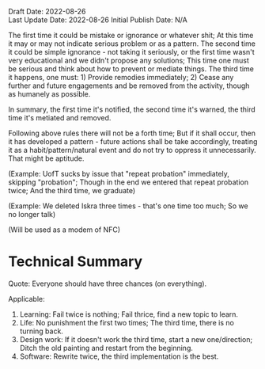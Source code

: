 Draft Date: 2022-08-26  
Last Update Date: 2022-08-26
Initial Publish Date: N/A

The first time it could be mistake or ignorance or whatever shit; At this time it may or may not indicate serious problem or as a pattern.
The second time it could be simple ignorance - not taking it seriously, or the first time wasn't very educational and we didn't propose any solutions; This time one must be serious and think about how to prevent or mediate things.
The third time it happens, one must: 1) Provide remodies immediately; 2) Cease any further and future engagements and be removed from the activity, though as humanely as possible.

In summary, the first time it's notified, the second time it's warned, the third time it's metiated and removed.

Following above rules there will not be a forth time; But if it shall occur, then it has developed a pattern - future actions shall be take accordingly, treating it as a habit/pattern/natural event and do not try to oppress it unnecessarily. That might be aptitude.

<!--(idea from, #20220826) The "stove top" incident - yes, apparently the stove top sucks, but I am thinking - ideally, and simplisitically, since this is the second occurence, I would directly cease using that particular stove top. But well, that is cool and everything, but slightly against human nature. Then I had this great inspiration: the first time it occured we might not have realized much, the second time it is the actual time it starts to feel serious, so one must be given a third chance. -->

(Example: UofT sucks by issue that "repeat probation" immediately, skipping "probation"; Though in the end we entered that repeat probation twice; And the third time, we graduate)

(Example: We deleted Iskra three times - that's one time too much; So we no longer talk)

(Will be used as a modem of NFC)

# Technical Summary

Quote: Everyone should have three chances (on everything).

Applicable:

1. Learning: Fail twice is nothing; Fail thrice, find a new topic to learn.
2. Life: No punishment the first two times; The third time, there is no turning back.
3. Design work: If it doesn't work the third time, start a new one/direction; Ditch the old painting and restart from the beginning.
4. Software: Rewrite twice, the third implementation is the best.
